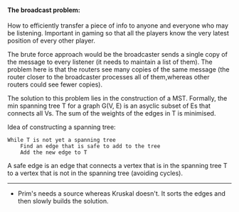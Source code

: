 #### The broadcast problem:

How to efficiently transfer a piece of info to anyone and everyone who may be
listening. Important in gaming so that all the players know the very latest
position of every other player. 

The brute force approach would be the broadcaster sends a single copy of 
the message to every listener (it needs to maintain a list of them). The problem 
here is that the routers see many copies of the same message (the router closer 
to the broadcaster processes all of them,whereas other routers could see fewer 
copies).

The solution to this problem lies in the construction of a MST. Formally,
the min spanning tree T for a graph G(V, E) is an asyclic subset of Es that 
connects all Vs. The sum of the weights of the edges in T is minimised.

Idea of constructing a spanning tree:

```
While T is not yet a spanning tree
    Find an edge that is safe to add to the tree
    Add the new edge to T
```

A safe edge is an edge that connects a vertex that is in the spanning tree T to
a vertex that is not in the spanning tree (avoiding cycles).

---

- Prim's needs a source whereas Kruskal doesn't. It sorts the edges and then
slowly builds the solution.

